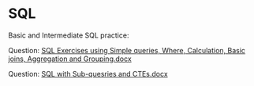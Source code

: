 # SQL
Basic and Intermediate SQL practice:

Question: [SQL Exercises using Simple queries, Where, Calculation, Basic joins, Aggregation and Grouping.docx](https://github.com/AnnnnNguyen/SQL/files/10039829/SQL.Exercises.using.Simple.queries.Where.Calculation.Basic.joins.Aggregation.and.Grouping.docx)

Question: [SQL with Sub-quesries and CTEs.docx](https://github.com/AnnnnNguyen/SQL/files/10039877/SQL.with.Sub-quesries.and.CTEs.docx)

